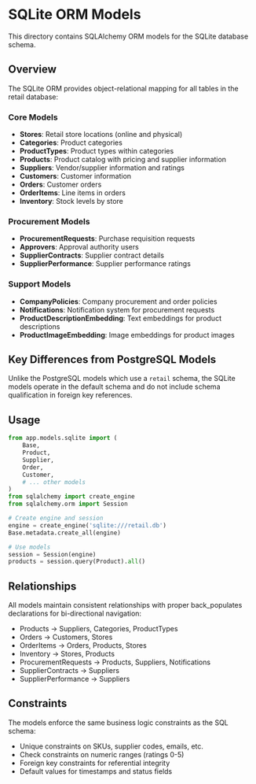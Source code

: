 # SQLite ORM Models

This directory contains SQLAlchemy ORM models for the SQLite database schema.

## Overview

The SQLite ORM provides object-relational mapping for all tables in the retail database:

### Core Models

- **Stores**: Retail store locations (online and physical)
- **Categories**: Product categories
- **ProductTypes**: Product types within categories
- **Products**: Product catalog with pricing and supplier information
- **Suppliers**: Vendor/supplier information and ratings
- **Customers**: Customer information
- **Orders**: Customer orders
- **OrderItems**: Line items in orders
- **Inventory**: Stock levels by store

### Procurement Models

- **ProcurementRequests**: Purchase requisition requests
- **Approvers**: Approval authority users
- **SupplierContracts**: Supplier contract details
- **SupplierPerformance**: Supplier performance ratings

### Support Models

- **CompanyPolicies**: Company procurement and order policies
- **Notifications**: Notification system for procurement requests
- **ProductDescriptionEmbedding**: Text embeddings for product descriptions
- **ProductImageEmbedding**: Image embeddings for product images

## Key Differences from PostgreSQL Models

Unlike the PostgreSQL models which use a `retail` schema, the SQLite models operate in the default schema and do not include schema qualification in foreign key references.

## Usage

```python
from app.models.sqlite import (
    Base,
    Product,
    Supplier,
    Order,
    Customer,
    # ... other models
)
from sqlalchemy import create_engine
from sqlalchemy.orm import Session

# Create engine and session
engine = create_engine('sqlite:///retail.db')
Base.metadata.create_all(engine)

# Use models
session = Session(engine)
products = session.query(Product).all()
```

## Relationships

All models maintain consistent relationships with proper back_populates declarations for bi-directional navigation:

- Products → Suppliers, Categories, ProductTypes
- Orders → Customers, Stores
- OrderItems → Orders, Products, Stores
- Inventory → Stores, Products
- ProcurementRequests → Products, Suppliers, Notifications
- SupplierContracts → Suppliers
- SupplierPerformance → Suppliers

## Constraints

The models enforce the same business logic constraints as the SQL schema:
- Unique constraints on SKUs, supplier codes, emails, etc.
- Check constraints on numeric ranges (ratings 0-5)
- Foreign key constraints for referential integrity
- Default values for timestamps and status fields
